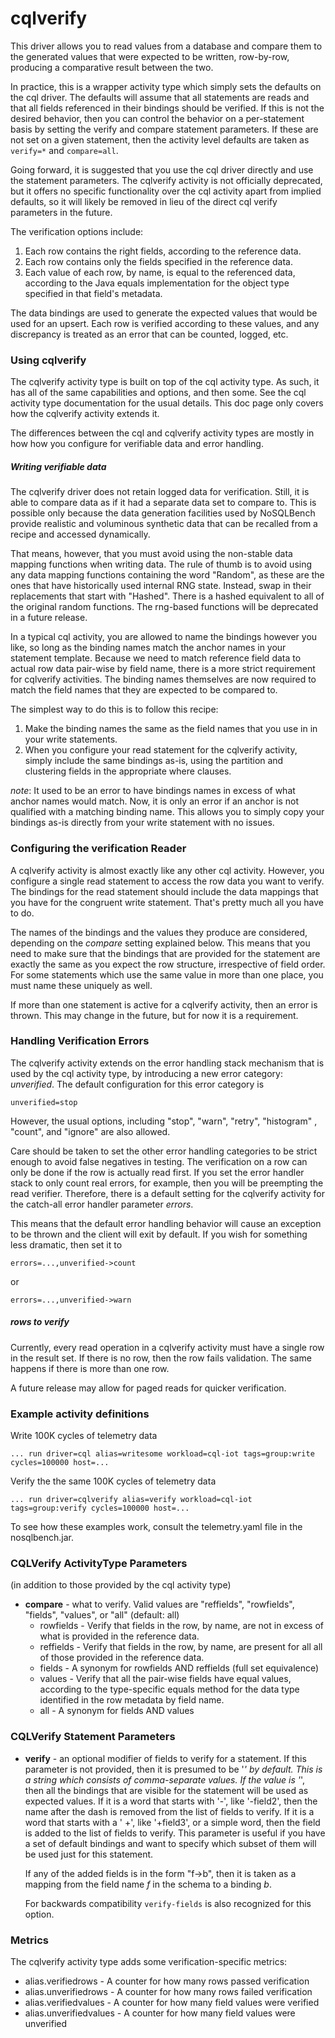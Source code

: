 # cqlverify

This driver allows you to read values from a database and compare them to
the generated values that were expected to be written, row-by-row,
producing a comparative result between the two.

In practice, this is a wrapper activity type which simply sets the
defaults on the cql driver. The defaults will assume that all statements
are reads and that all fields referenced in their bindings should be
verified. If this is not the desired behavior, then you can control the
behavior on a per-statement basis by setting the verify and compare
statement parameters. If these are not set on a given statement, then the
activity level defaults are taken as `verify=*`
and `compare=all`.

Going forward, it is suggested that you use the cql driver directly and
use the statement parameters. The cqlverify activity is not officially
deprecated, but it offers no specific functionality over the cql activity
apart from implied defaults, so it will likely be removed in lieu of the
direct cql verify parameters in the future.

The verification options include:

1. Each row contains the right fields, according to the reference data.
2. Each row contains only the fields specified in the reference data.
3. Each value of each row, by name, is equal to the referenced data,
   according to the Java equals implementation for the object type
   specified in that field's metadata.

The data bindings are used to generate the expected values that would be
used for an upsert. Each row is verified according to these values, and
any discrepancy is treated as an error that can be counted, logged, etc.

### Using cqlverify

The cqlverify activity type is built on top of the cql activity type. As
such, it has all of the same capabilities and options, and then some. See
the cql activity type documentation for the usual details. This doc page
only covers how the cqlverify activity extends it.

The differences between the cql and cqlverify activity types are mostly in
how how you configure for verifiable data and error handling.

##### Writing verifiable data

The cqlverify driver does not retain logged data for verification. Still,
it is able to compare data as if it had a separate data set to compare to.
This is possible only because the data generation facilities used by
NoSQLBench provide realistic and voluminous synthetic data that can be
recalled from a recipe and accessed dynamically.

That means, however, that you must avoid using the non-stable data mapping
functions when writing data. The rule of thumb is to avoid using any data
mapping functions containing the word "Random", as these are the ones that
have historically used internal RNG state. Instead, swap in their
replacements that start with "Hashed". There is a hashed equivalent to all
of the original random functions. The rng-based functions will be
deprecated in a future release.

In a typical cql activity, you are allowed to name the bindings however
you like, so long as the binding names match the anchor names in your
statement template. Because we need to match reference field data to
actual row data pair-wise by field name, there is a more strict
requirement for cqlverify activities. The binding names themselves are now
required to match the field names that they are expected to be compared
to.

The simplest way to do this is to follow this recipe:

1. Make the binding names the same as the field names that you use in in
   your write statements.
2. When you configure your read statement for the cqlverify activity,
   simply include the same bindings as-is, using the partition and
   clustering fields in the appropriate where clauses.

*note*: It used to be an error to have bindings names in excess of what
anchor names would match. Now, it is only an error if an anchor is not
qualified with a matching binding name. This allows you to simply copy
your bindings as-is directly from your write statement with no issues.

### Configuring the verification Reader

A cqlverify activity is almost exactly like any other cql activity.
However, you configure a single read statement to access the row data you
want to verify. The bindings for the read statement should include the
data mappings that you have for the congruent write statement. That's
pretty much all you have to do.

The names of the bindings and the values they produce are considered,
depending on the *compare* setting explained below. This means that you
need to make sure that the bindings that are provided for the statement
are exactly the same as you expect the row structure, irrespective of
field order. For some statements which use the same value in more than one
place, you must name these uniquely as well.

If more than one statement is active for a cqlverify activity, then an
error is thrown. This may change in the future, but for now it is a
requirement.

### Handling Verification Errors

The cqlverify activity extends on the error handling stack mechanism that
is used by the cql activity type, by introducing a new error category:
*unverified*. The default configuration for this error category is

    unverified=stop

However, the usual options, including "stop", "warn", "retry", "histogram"
, "count", and "ignore" are also allowed.

Care should be taken to set the other error handling categories to be
strict enough to avoid false negatives in testing. The verification on a
row can only be done if the row is actually read first. If you set the
error handler stack to only count real errors, for example, then you will
be preempting the read verifier. Therefore, there is a default setting for
the cqlverify activity for the catch-all error handler parameter *errors*.

This means that the default error handling behavior will cause an
exception to be thrown and the client will exit by default. If you wish
for something less dramatic, then set it to

    errors=...,unverified->count

or

    errors=...,unverified->warn

##### rows to verify

Currently, every read operation in a cqlverify activity must have a single
row in the result set. If there is no row, then the row fails validation.
The same happens if there is more than one row.

A future release may allow for paged reads for quicker verification.

### Example activity definitions

Write 100K cycles of telemetry data

    ... run driver=cql alias=writesome workload=cql-iot tags=group:write cycles=100000 host=...

Verify the the same 100K cycles of telemetry data

    ... run driver=cqlverify alias=verify workload=cql-iot tags=group:verify cycles=100000 host=...

To see how these examples work, consult the telemetry.yaml file in the
nosqlbench.jar.

### CQLVerify ActivityType Parameters

(in addition to those provided by the cql activity type)

- **compare** - what to verify. Valid values are "reffields",
  "rowfields", "fields", "values", or "all"
  (default: all)
    - rowfields - Verify that fields in the row, by name, are not in
      excess of what is provided in the reference data.
    - reffields - Verify that fields in the row, by name, are present for
      all all of those provided in the reference data.
    - fields - A synonym for rowfields AND reffields
      (full set equivalence)
    - values - Verify that all the pair-wise fields have equal values,
      according to the type-specific equals method for the data type
      identified in the row metadata by field name.
    - all - A synonym for fields AND values

### CQLVerify Statement Parameters

- **verify** - an optional modifier of fields to verify for a statement.
  If this parameter is not provided, then it is presumed to be '*' by
  default. This is a string which consists of comma-separate values. If
  the value is '*', then all the bindings that are visible for the
  statement will be used as expected values. If it is a word that starts
  with '-', like '-field2', then the name after the dash is removed from
  the list of fields to verify. If it is a word that starts with a '
  +', like '+field3', or a simple word, then the field is added to the
  list of fields to verify. This parameter is useful if you have a set of
  default bindings and want to specify which subset of them will be used
  just for this statement.

  If any of the added fields is in the form "f->b", then it is taken as a
  mapping from the field name _f_ in the schema to a binding _b_.

  For backwards compatibility `verify-fields` is also recognized for this
  option.

### Metrics

The cqlverify activity type adds some verification-specific metrics:

- alias.verifiedrows - A counter for how many rows passed verification
- alias.unverifiedrows - A counter for how many rows failed verification
- alias.verifiedvalues - A counter for how many field values were verified
- alias.unverifiedvalues - A counter for how many field values were
  unverified

